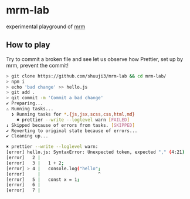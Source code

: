# mrm-lab

experimental playground of [mrm](https://mrm.js.org/)

## How to play

Try to commit a broken file and see let us observe how Prettier, set up by mrm, prevent the commit!

```sh
> git clone https://github.com/shuuji3/mrm-lab && cd mrm-lab/
> npm i
> echo 'bad change' >> hello.js
> git add .
> git commit -m 'Commit a bad change'
✔ Preparing...
⚠ Running tasks...
  ❯ Running tasks for *.{js,jsx,scss,css,html,md}
    ✖ prettier --write --loglevel warn [FAILED]
↓ Skipped because of errors from tasks. [SKIPPED]
✔ Reverting to original state because of errors...
✔ Cleaning up...

✖ prettier --write --loglevel warn:
[error] hello.js: SyntaxError: Unexpected token, expected "," (4:21)
[error]   2 |
[error]   3 |   1 + 2;
[error] > 4 |   console.log("hello";
[error]     |                      ^
[error]   5 |   const x = 1;
[error]   6 |
[error]   7 |
```
